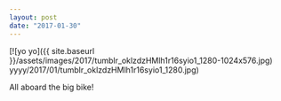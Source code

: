 ```yaml
---
layout: post
date: "2017-01-30"
---
```


[![yo yo]({{ site.baseurl }}/assets/images/2017/tumblr_oklzdzHMlh1r16syio1_1280-1024x576.jpg) yyyy/2017/01/tumblr_oklzdzHMlh1r16syio1_1280.jpg)

All aboard the big bike!
